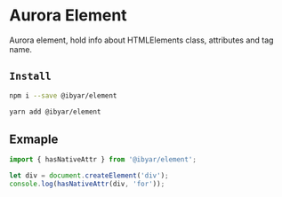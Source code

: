 # Aurora Element

Aurora element, hold info about HTMLElements class, attributes and tag name.

## `Install`

``` bash
npm i --save @ibyar/element
```

``` bash
yarn add @ibyar/element
```


## Exmaple

```ts
import { hasNativeAttr } from '@ibyar/element';

let div = document.createElement('div');
console.log(hasNativeAttr(div, 'for'));

```
